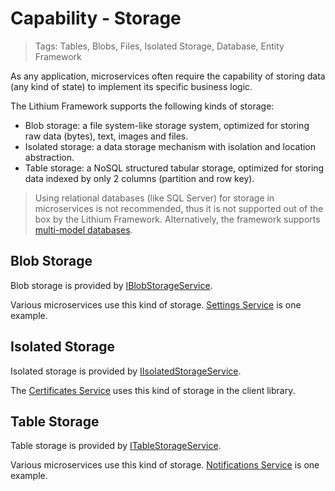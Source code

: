 # Capability - Storage

> Tags: Tables, Blobs, Files, Isolated Storage, Database, Entity Framework

As any application, microservices often require the capability of storing data (any kind of state) to implement its specific business logic.

The Lithium Framework supports the following kinds of storage:

- Blob storage: a file system-like storage system, optimized for storing raw data (bytes), text, images and files.
- Isolated storage: a data storage mechanism with isolation and location abstraction.
- Table storage: a NoSQL structured tabular storage, optimized for storing data indexed by only 2 columns (partition and row key).

> Using relational databases (like SQL Server) for storage in microservices is not recommended, thus it is not supported out of the box by the Lithium Framework. Alternatively, the framework supports [multi-model databases](./multi-model-db.md).

## Blob Storage

Blob storage is provided by [IBlobStorageService](../ref/hydrogen-2.0/Storage.Abstractions.md).

Various microservices use this kind of storage. [Settings Service](../dir/common/README.md) is one example.

## Isolated Storage

Isolated storage is provided by [IIsolatedStorageService](../ref/hydrogen-2.0/Storage.Abstractions.md).

The [Certificates Service](../dir/common/README.md) uses this kind of storage in the client library.

## Table Storage

Table storage is provided by [ITableStorageService](../ref/hydrogen-2.0/Storage.Abstractions.md).

Various microservices use this kind of storage. [Notifications Service](../dir/common/README.md) is one example.